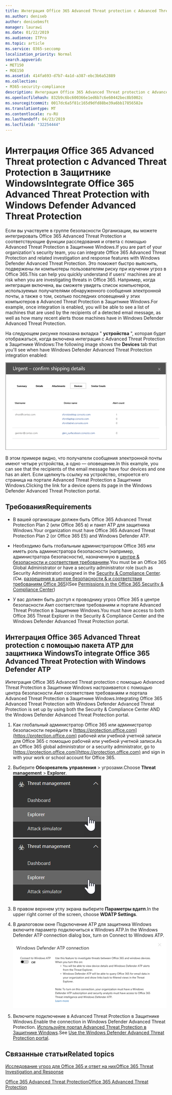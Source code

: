 ```yaml
---
title: Интеграция Office 365 Advanced Threat protection с Advanced Threat Protection в Защитнике Windows
ms.author: deniseb
author: denisebmsft
manager: laurawi
ms.date: 01/22/2019
ms.audience: ITPro
ms.topic: article
ms.service: O365-seccomp
localization_priority: Normal
search.appverid:
- MET150
- MOE150
ms.assetid: 414fa693-d7b7-4a1d-a387-ebc3b6a52889
ms.collection:
- M365-security-compliance
description: Интеграция Office 365 Advanced Threat protection с Advanced Threat Protection в Защитнике Windows для просмотра подробных сведений об управлении угрозами.
ms.openlocfilehash: 832b9c6bc600366e1ed6b7c6e60442bec8b5002c
ms.sourcegitcommit: 0017dc6a5f81c165d9dfd88be39a6bb17856582e
ms.translationtype: MT
ms.contentlocale: ru-RU
ms.lasthandoff: 04/23/2019
ms.locfileid: "32254444"
---
```

# <a name="integrate-office-365-advanced-threat-protection-with-windows-defender-advanced-threat-protection"></a><span data-ttu-id="93cf4-103">Интеграция Office 365 Advanced Threat protection с Advanced Threat Protection в Защитнике Windows</span><span class="sxs-lookup"><span data-stu-id="93cf4-103">Integrate Office 365 Advanced Threat Protection with Windows Defender Advanced Threat Protection</span></span>

<span data-ttu-id="93cf4-104">Если вы участвуете в группе безопасности Организации, вы можете интегрировать Office 365 Advanced Threat Protection и соответствующие функции расследования и ответа с помощью Advanced Threat Protection в Защитнике Windows.</span><span class="sxs-lookup"><span data-stu-id="93cf4-104">If you are part of your organization's security team, you can integrate Office 365 Advanced Threat Protection and related investigation and response features with Windows Defender Advanced Threat Protection.</span></span> <span data-ttu-id="93cf4-105">Это поможет быстро выяснить, подвержены ли компьютеры пользователям риску при изучении угроз в Office 365.</span><span class="sxs-lookup"><span data-stu-id="93cf4-105">This can help you quickly understand if users' machines are at risk when you are investigating threats in Office 365.</span></span> <span data-ttu-id="93cf4-106">Например, когда интеграция включена, вы сможете увидеть список компьютеров, используемых получателями обнаруженного сообщения электронной почты, а также о том, сколько последних оповещений у этих компьютеров в Advanced Threat Protection в Защитнике Windows.</span><span class="sxs-lookup"><span data-stu-id="93cf4-106">For example, once integration is enabled, you will be able to see a list of machines that are used by the recipients of a detected email message, as well as how many recent alerts those machines have in Windows Defender Advanced Threat Protection.</span></span>
  
<span data-ttu-id="93cf4-107">На следующем рисунке показана вкладка " **устройства** ", которая будет отображаться, когда включена интеграция с Advanced Threat Protection в Защитнике Windows:</span><span class="sxs-lookup"><span data-stu-id="93cf4-107">The following image shows the **Devices** tab that you'll see when have Windows Defender Advanced Threat Protection integration enabled:</span></span> 
  
![Когда пакет ATP для защитника Windows включен, вы можете просмотреть список компьютеров с оповещениями.](media/fec928ea-8f0c-44d7-80b9-a2e0a8cd4e89.PNG)
  
<span data-ttu-id="93cf4-109">В этом примере видно, что получатели сообщения электронной почты имеют четыре устройства, а одно — оповещение.</span><span class="sxs-lookup"><span data-stu-id="93cf4-109">In this example, you can see that the recipients of the email message have four devices and one has an alert.</span></span> <span data-ttu-id="93cf4-110">Если щелкнуть ссылку на устройство, откроется его страница на портале Advanced Threat Protection в Защитнике Windows.</span><span class="sxs-lookup"><span data-stu-id="93cf4-110">Clicking the link for a device opens its page in the Windows Defender Advanced Threat Protection portal.</span></span>
  
## <a name="requirements"></a><span data-ttu-id="93cf4-111">Требования</span><span class="sxs-lookup"><span data-stu-id="93cf4-111">Requirements</span></span>

- <span data-ttu-id="93cf4-112">В вашей организации должен быть Office 365 Advanced Threat Protection Plan 2 (или Office 365 в) и пакет ATP для защитника Windows.</span><span class="sxs-lookup"><span data-stu-id="93cf4-112">Your organization must have Office 365 Advanced Threat Protection Plan 2 (or Office 365 E5) and Windows Defender ATP.</span></span>
    
- <span data-ttu-id="93cf4-113">Необходимо быть глобальным администратором Office 365 или иметь роль администратора безопасности (например, администратора безопасности), назначенную в [центре &amp; безопасности и соответствия требованиям](https://protection.office.com).</span><span class="sxs-lookup"><span data-stu-id="93cf4-113">You must be an Office 365 Global Administrator or have a security administrator role (such as Security Administrator) assigned in the [Security &amp; Compliance Center](https://protection.office.com).</span></span> <span data-ttu-id="93cf4-114">(См. [разрешения в центре безопасности &amp; и соответствия требованиям Office 365](permissions-in-the-security-and-compliance-center.md))</span><span class="sxs-lookup"><span data-stu-id="93cf4-114">(See [Permissions in the Office 365 Security &amp; Compliance Center](permissions-in-the-security-and-compliance-center.md))</span></span>
    
- <span data-ttu-id="93cf4-115">У вас должен быть доступ к проводнику угроз Office 365 в центре безопасности _Амп_ соответствие требованиям и портале Advanced Threat Protection в Защитнике Windows.</span><span class="sxs-lookup"><span data-stu-id="93cf4-115">You must have access to both Office 365 Threat Explorer in the Security & Compliance Center and the Windows Defender Advanced Threat Protection portal.</span></span>
    
## <a name="to-integrate-office-365-advanced-threat-protection-with-windows-defender-atp"></a><span data-ttu-id="93cf4-116">Интеграция Office 365 Advanced Threat protection с помощью пакета ATP для защитника Windows</span><span class="sxs-lookup"><span data-stu-id="93cf4-116">To integrate Office 365 Advanced Threat Protection with Windows Defender ATP</span></span>

<span data-ttu-id="93cf4-117">Интеграция Office 365 Advanced Threat protection с помощью Advanced Threat Protection в Защитнике Windows настраивается с помощью центра безопасности _Амп_ соответствие требованиям и портала Advanced Threat Protection в Защитнике Windows.</span><span class="sxs-lookup"><span data-stu-id="93cf4-117">Integrating Office 365 Advanced Threat Protection with Windows Defender Advanced Threat Protection is set up by using both the Security & Compliance Center AND the Windows Defender Advanced Threat Protection portal.</span></span>
  
1. <span data-ttu-id="93cf4-118">Как глобальный администратор Office 365 или администратор безопасности перейдите к [https://protection.office.com](https://protection.office.com) рабочей или учебной учетной записи для Office 365 с помощью рабочей или учебной учетной записи.</span><span class="sxs-lookup"><span data-stu-id="93cf4-118">As an Office 365 global administrator or a security administrator, go to [https://protection.office.com](https://protection.office.com) and sign in with your work or school account for Office 365.</span></span> 
    
2. <span data-ttu-id="93cf4-119">Выберите **Обозреватель** **управления** \> угрозами.</span><span class="sxs-lookup"><span data-stu-id="93cf4-119">Choose **Threat management** \> **Explorer**.</span></span><br><span data-ttu-id="93cf4-120">![Проводник в меню "Управление угрозами"](media/ThreatMgmt-Explorer-nav.png)</span><span class="sxs-lookup"><span data-stu-id="93cf4-120">![Explorer in Threat Management menu](media/ThreatMgmt-Explorer-nav.png)</span></span><br>
    
3. <span data-ttu-id="93cf4-121">В правом верхнем углу экрана выберите **Параметры вдатп**.</span><span class="sxs-lookup"><span data-stu-id="93cf4-121">In the upper right corner of the screen, choose **WDATP Settings**.</span></span>
    
4. <span data-ttu-id="93cf4-122">В диалоговом окне Подключение ATP для защитника Windows включите параметр подключиться к Windows ATP.</span><span class="sxs-lookup"><span data-stu-id="93cf4-122">In the Windows Defender ATP connection dialog box, turn on Connect to Windows ATP.</span></span><br>![Подключение ATP для защитника Windows](media/Explorer-WDATPConnection-dialog.png)<br>
    
5. <span data-ttu-id="93cf4-124">Включите подключение в Advanced Threat Protection в Защитнике Windows.</span><span class="sxs-lookup"><span data-stu-id="93cf4-124">Enable the connection in Windows Defender Advanced Threat Protection.</span></span> <span data-ttu-id="93cf4-125">[Используйте портал Advanced Threat Protection в Защитнике Windows](https://go.microsoft.com/fwlink/?linkid=859690).</span><span class="sxs-lookup"><span data-stu-id="93cf4-125">See [Use the Windows Defender Advanced Threat Protection portal](https://go.microsoft.com/fwlink/?linkid=859690).</span></span>

  
## <a name="related-topics"></a><span data-ttu-id="93cf4-126">Связанные статьи</span><span class="sxs-lookup"><span data-stu-id="93cf4-126">Related topics</span></span>

[<span data-ttu-id="93cf4-127">Исследование угроз для Office 365 и ответ на них</span><span class="sxs-lookup"><span data-stu-id="93cf4-127">Office 365 Threat Investigation and Response</span></span>](office-365-ti.md)
  
[<span data-ttu-id="93cf4-128">Office 365 Advanced Threat Protection</span><span class="sxs-lookup"><span data-stu-id="93cf4-128">Office 365 Advanced Threat Protection</span></span>](office-365-atp.md)
  

